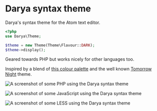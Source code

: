 # Darya syntax theme

Darya's syntax theme for the Atom text editor.

```php
<?php
use Darya\Theme;

$theme = new Theme(Theme\Flavour::DARK);
$theme->display();
```

Geared towards PHP but works nicely for other languages too.

Inspired by a blend of [this colour palette](http://www.colourlovers.com/palette/1452889/Make_You_Change)
and the well known [Tomorrow Night](https://github.com/chriskempson/tomorrow-theme)
theme.

![A screenshot of some PHP using the Darya syntax theme](https://raw.github.com/darya/syntax/master/screenshot-php.png "PHP")

![A screenshot of some JavaScript using the Darya syntax theme](https://raw.github.com/darya/syntax/master/screenshot-js.png "JavaScript")

![A screenshot of some LESS using the Darya syntax theme](https://raw.github.com/darya/syntax/master/screenshot-less.png "LESS")
